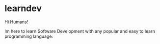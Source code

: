 # learndev

Hi Humans!

Im here to learn Software Development with any popular and easy to learn programming language.
